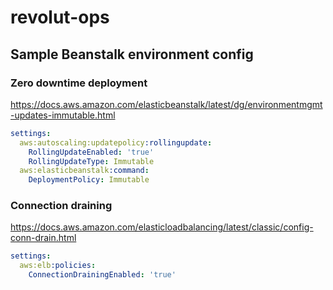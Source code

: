 # revolut-ops
## Sample Beanstalk environment config
### Zero downtime deployment
https://docs.aws.amazon.com/elasticbeanstalk/latest/dg/environmentmgmt-updates-immutable.html
```yml
settings:
  aws:autoscaling:updatepolicy:rollingupdate:
    RollingUpdateEnabled: 'true'
    RollingUpdateType: Immutable
  aws:elasticbeanstalk:command:
    DeploymentPolicy: Immutable
```
### Connection draining
https://docs.aws.amazon.com/elasticloadbalancing/latest/classic/config-conn-drain.html
```yml
settings:
  aws:elb:policies:
    ConnectionDrainingEnabled: 'true'
```
